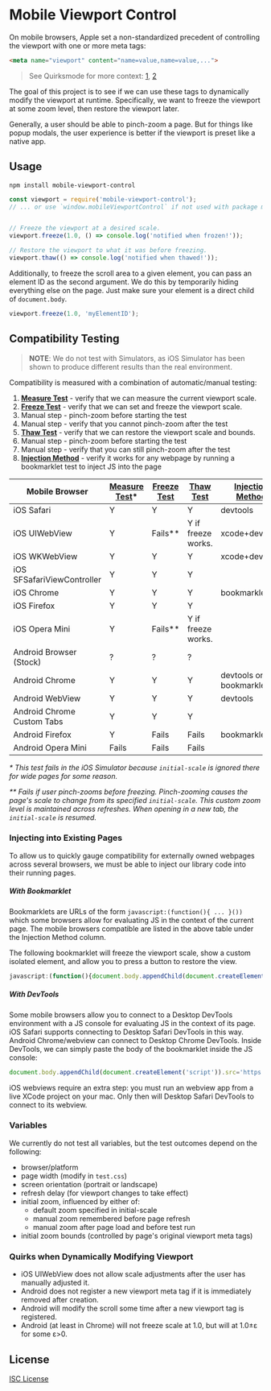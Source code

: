 # Mobile Viewport Control

On mobile browsers, Apple set a non-standardized precedent of controlling the
viewport with one or more meta tags:

```html
<meta name="viewport" content="name=value,name=value,...">
```

> See Quirksmode for more context: [1], [2]

[1]:http://www.quirksmode.org/mobile/viewports2.html
[2]:http://www.quirksmode.org/mobile/metaviewport/

The goal of this project is to see if we can use these tags to dynamically
modify the viewport at runtime. Specifically, we want to freeze the viewport at
some zoom level, then restore the viewport later.

Generally, a user should be able to pinch-zoom a page.  But for things like
popup modals, the user experience is better if the viewport is preset like a
native app.

## Usage

```
npm install mobile-viewport-control
```

```js
const viewport = require('mobile-viewport-control');
// ... or use `window.mobileViewportControl` if not used with package manager


// Freeze the viewport at a desired scale.
viewport.freeze(1.0, () => console.log('notified when frozen!'));

// Restore the viewport to what it was before freezing.
viewport.thaw(() => console.log('notified when thawed!'));
```

Additionally, to freeze the scroll area to a given element, you can pass an
element ID as the second argument.  We do this by temporarily hiding everything
else on the page.  Just make sure your element is a direct child of
`document.body`.

```js
viewport.freeze(1.0, 'myElementID');
```

## Compatibility Testing

> __NOTE__: We do not test with Simulators, as iOS Simulator has been shown to
> produce different results than the real environment.

Compatibility is measured with a combination of automatic/manual testing:

1. __[Measure Test]__ - verify that we can measure the current viewport scale.
1. __[Freeze Test]__ - verify that we can set and freeze the viewport scale.
  1. Manual step - pinch-zoom before starting the test
  1. Manual step - verify that you cannot pinch-zoom after the test
1. __[Thaw Test]__ - verify that we can restore the viewport scale and bounds.
  1. Manual step - pinch-zoom before starting the test
  1. Manual step - verify that you can still pinch-zoom after the test
1. __[Injection Method]__ - verify it works for any webpage by running a bookmarklet test to inject JS into the page

| Mobile Browser             | [Measure Test]\* | [Freeze Test] | [Thaw Test]        | [Injection Method]       |
|----------------------------|------------------|---------------|--------------------|--------------------------|
| iOS Safari                 | Y                | Y             | Y                  | devtools                 |
| iOS UIWebView              | Y                | Fails\*\*     | Y if freeze works. | xcode+devtools           |
| iOS WKWebView              | Y                | Y             | Y                  | xcode+devtools           |
| iOS SFSafariViewController | Y                | Y             | Y                  |                          |
| iOS Chrome                 | Y                | Y             | Y                  | bookmarklet              |
| iOS Firefox                | Y                | Y             | Y                  |                          |
| iOS Opera Mini             | Y                | Fails\*\*     | Y if freeze works. |                          |
| Android Browser (Stock)    | ?                | ?             | ?                  |                          |
| Android Chrome             | Y                | Y             | Y                  | devtools or bookmarklet  |
| Android WebView            | Y                | Y             | Y                  | devtools                 |
| Android Chrome Custom Tabs | Y                | Y             | Y                  |                          |
| Android Firefox            | Y                | Fails         | Fails              | bookmarklet              |
| Android Opera Mini         | Fails            | Fails         | Fails              |                          |

_\* This test fails in the iOS Simulator because `initial-scale` is ignored
there for wide pages for some reason._

_\*\* Fails if user pinch-zooms before freezing. Pinch-zooming causes the
page's scale to change from its specified `initial-scale`.  This custom zoom
level is maintained across refreshes.  When opening in a new tab, the
`initial-scale` is resumed._

[Measure Test]:http://shaunstripe.github.io/mobile-viewport-control/test/01-measure.html
[Freeze Test]:http://shaunstripe.github.io/mobile-viewport-control/test/02-freeze.html
[Thaw Test]:http://shaunstripe.github.io/mobile-viewport-control/test/03-thaw.html
[Injection Method]:#injecting-into-existing-pages

### Injecting into Existing Pages

To allow us to quickly gauge compatibility for externally owned webpages
across several browsers, we must be able to inject our library code into
their running pages.

##### With Bookmarklet

Bookmarklets are URLs of the form `javascript:(function(){ ... }())` which some
browsers allow for evaluating JS in the context of the current page.  The
mobile browsers compatible are listed in the above table under the Injection
Method column.

The following bookmarklet will freeze the viewport scale, show a custom
isolated element, and allow you to press a button to restore the view.

```js
javascript:(function(){document.body.appendChild(document.createElement('script')).src='https://cdn.rawgit.com/shaunstripe/mobile-viewport-control/master/bookmarklet/index.js?'+Math.random();}())
```

##### With DevTools

Some mobile browsers allow you to connect to a Desktop DevTools environment
with a JS console for evaluating JS in the context of its page.  iOS Safari
supports connecting to Desktop Safari DevTools in this way.  Android
Chrome/webview can connect to Desktop Chrome DevTools.  Inside DevTools, we can
simply paste the body of the bookmarklet inside the JS console:

```js
document.body.appendChild(document.createElement('script')).src='https://cdn.rawgit.com/shaunstripe/mobile-viewport-control/master/bookmarklet/index.js?'+Math.random();
```

iOS webviews require an extra step: you must run an webview app from a live
XCode project on your mac.  Only then will Desktop Safari DevTools to connect
to its webview.

### Variables

We currently do not test all variables, but the test outcomes depend on the following:

- browser/platform
- page width (modify in `test.css`)
- screen orientation (portrait or landscape)
- refresh delay (for viewport changes to take effect)
- initial zoom, influenced by either of:
  - default zoom specified in initial-scale
  - manual zoom remembered before page refresh
  - manual zoom after page load and before test run
- initial zoom bounds (controlled by page's original viewport meta tags)

### Quirks when Dynamically Modifying Viewport

- iOS UIWebView does not allow scale adjustments after the user has manually adjusted it.
- Android does not register a new viewport meta tag if it is immediately removed after creation.
- Android will modify the scroll some time after a new viewport tag is registered.
- Android (at least in Chrome) will not freeze scale at 1.0, but will at 1.0±ε for some ε>0.

## License

[ISC License](LICENSE)
